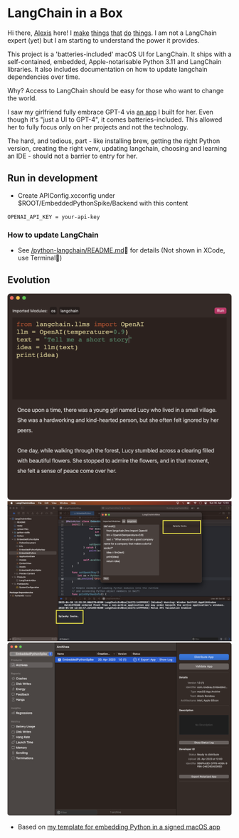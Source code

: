 # LangChain in a Box
Hi there, [Alexis](https://alexisrondeau.me) here! I [make](https://jamgpt.app) [things](https://unblah.me/) [that](https://getpudding.app/) [do](https://getstreamline.app/) [things](https://alexisrondeau.me/algorand-ballet/). I am not a LangChain expert (yet) but I am starting to understand the power it provides.

This project is a 'batteries-included' macOS UI for LangChain. It ships with a self-contained, embedded, Apple-notarisable Python 3.11 and LangChain libraries. It also includes documentation on how to update langchain dependencies over time.

Why? Access to LangChain should be easy for those who want to change the world.

I saw my girlfriend fully embrace GPT-4 via [an app](https://jamgpt.app) I built for her. Even though it's "just a UI to GPT-4", it comes batteries-included. This allowed her to fully focus only on her projects and not the technology.

The hard, and tedious, part - like installing brew, getting the right Python version, creating the right venv, updating langchain, choosing and learning an IDE - should not a barrier to entry for her. 


## Run in development
- Create APIConfig.xcconfig under $ROOT/EmbeddedPythonSpike/Backend with this content

```config
OPENAI_API_KEY = your-api-key
```

### How to update LangChain
- See [/python-langchain/README.md](./python-langchain/README.md) for details (Not shown in XCode, use Terminal)

## Evolution
![v1.1](v1.1.png)
![First Success](first-success.png)
![Notarized](ready.png)

- Based on [my template for embedding Python in a signed macOS app](https://github.com/akaalias/EmbeddedPythonAppTemplate)
